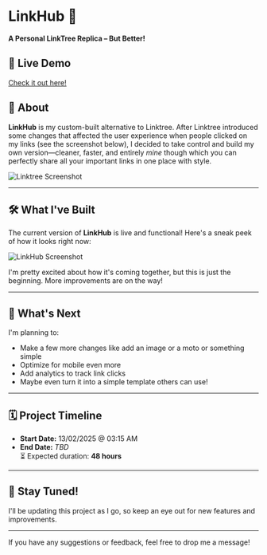 # LinkHub 🚀  

**A Personal LinkTree Replica – But Better!**

## 🌟 Live Demo
[Check it out here!](https://kinshukpandala.github.io/LinkHub/)

## 📌 About  
**LinkHub** is my custom-built alternative to Linktree. After Linktree introduced some changes that affected the user experience when people clicked on my links (see the screenshot below), I decided to take control and build my own version—cleaner, faster, and entirely *mine* though which you can perfectly share all your important links in one place with style.


![Linktree Screenshot](https://github.com/user-attachments/assets/0082c392-5aaa-42bf-af61-44b846d839de)

---

## 🛠️ What I've Built  
The current version of **LinkHub** is live and functional! Here's a sneak peek of how it looks right now:

![LinkHub Screenshot](https://github.com/user-attachments/assets/09787796-bcb8-4c32-9c15-d18d7da8b494)


I'm pretty excited about how it's coming together, but this is just the beginning. More improvements are on the way!

---

## 🔮 What's Next  
I'm planning to:
- Make a few more changes like add an image or a moto or something simple
- Optimize for mobile even more
- Add analytics to track link clicks
- Maybe even turn it into a simple template others can use!

---

## 🗓️ Project Timeline  
- **Start Date:** 13/02/2025 @ 03:15 AM  
- **End Date:** *TBD*  
⏳ Expected duration: **48 hours**

---

## 🙌 Stay Tuned!  
I'll be updating this project as I go, so keep an eye out for new features and improvements.

---

If you have any suggestions or feedback, feel free to drop me a message!
